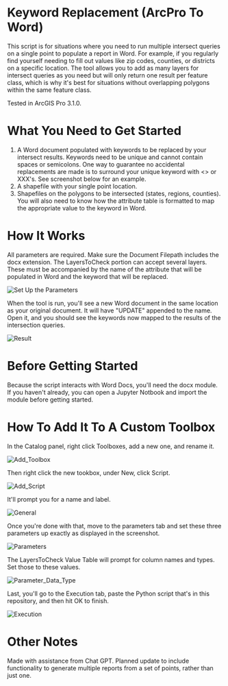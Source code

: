 # Keyword Replacement (ArcPro To Word)

This script is for situations where you need to run multiple intersect queries on a single point to populate a report in Word. For example, if you regularly find yourself needing to fill out values like zip codes, counties, or districts on a specific location. The tool allows you to add as many layers for intersect queries as you need but will only return one result per feature class, which is why it's best for situations without overlapping polygons within the same feature class.

Tested in ArcGIS Pro 3.1.0.

# What You Need to Get Started

1. A Word document populated with keywords to be replaced by your intersect results. Keywords need to be unique and cannot contain spaces or semicolons. One way to guarantee no accidental replacements are made is to surround your unique keyword with <> or XXX's. See screenshot below for an example.
2. A shapefile with your single point location.
3. Shapefiles on the polygons to be intersected (states, regions, counties). You will also need to know how the attribute table is formatted to map the appropriate value to the keyword in Word.

# How It Works

All parameters are required. Make sure the Document Filepath includes the docx extension. The LayersToCheck portion can accept several layers. These must be accompanied by the name of the attribute that will be populated in Word and the keyword that will be replaced.

![Set Up the Parameters](https://github.com/lsbravo/Keyword-Replacement_ArcPro_To_Word/assets/121823541/5de0dfb8-1ff0-40ff-9a68-85eb6c9d0961)


When the tool is run, you'll see a new Word document in the same location as your original document. It will have "UPDATE" appended to the name. Open it, and you should see the keywords now mapped to the results of the intersection queries.

![Result](https://github.com/lsbravo/Keyword-Replacement_ArcPro_To_Word/assets/121823541/5e33ae1f-01b9-42a5-86aa-3681f1802693)

# Before Getting Started

Because the script interacts with Word Docs, you'll need the docx module. If you haven't already, you can open a Jupyter Notbook and import the module before getting started.

# How To Add It To A Custom Toolbox

In the Catalog panel, right click Toolboxes, add a new one, and rename it.

![Add_Toolbox](https://github.com/lsbravo/Keyword-Replacement_ArcPro_To_Word/assets/121823541/dfc5580c-ff34-4ab8-b437-9cac8d636cd9)

Then right click the new tookbox, under New, click Script.

![Add_Script](https://github.com/lsbravo/Keyword-Replacement_ArcPro_To_Word/assets/121823541/3d7a7520-d417-400f-b0eb-d1cce1201749)

It'll prompt you for a name and label.

![General](https://github.com/lsbravo/Keyword-Replacement_ArcPro_To_Word/assets/121823541/d776d909-aeaa-40e4-bad1-2f0aac989c37)

Once you're done with that, move to the parameters tab and set these three parameters up exactly as displayed in the screenshot.

![Parameters](https://github.com/lsbravo/Keyword-Replacement_ArcPro_To_Word/assets/121823541/30fac1e6-dceb-410f-a164-2d8419e3a3dd)

The LayersToCheck Value Table will prompt for column names and types. Set those to these values.

![Parameter_Data_Type](https://github.com/lsbravo/Keyword_Replacement_ArcPro_to_Excel/assets/121823541/fb6ddacb-43bd-422a-b451-c29981805357)

Last, you'll go to the Execution tab, paste the Python script that's in this repository, and then hit OK to finish.

![Execution](https://github.com/lsbravo/Keyword-Replacement_ArcPro_To_Word/assets/121823541/d36c8718-4396-42de-9cf9-131da6691224)

# Other Notes

Made with assistance from Chat GPT. Planned update to include functionality to generate multiple reports from a set of points, rather than just one.
